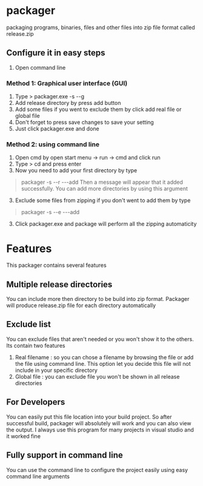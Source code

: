 # packager
packaging programs, binaries, files and other files into zip file format called release.zip
## Configure it in easy steps
1. Open command line
### Method 1: Graphical user interface (GUI)
1. Type > packager.exe -s --g
2. Add release directory by press add button
3. Add some files if you went to exclude them by click add real file or global file
4. Don't forget to press save changes to save your setting
5. Just click packager.exe and done
### Method 2: using command line
1. Open cmd by open start menu -> run -> cmd and click run
2. Type > cd <packager path> and press enter
2. Now you need to add your first directory by type
> packager -s --r ---add <Release directory path>
Then a message will appear that it added successfully. You can add more directories by using this argument
3. Exclude some files from zipping if you don't went to add them by type
> packager -s --e ---add <file path>
3. Click packager.exe and package will perform all the zipping automaticity 

# Features
This packager contains several features

## Multiple release directories
You can include more then directory to be build into zip format. Packager will produce release.zip file for each directory automatically  

## Exclude list

You can exclude files that aren't needed or you won't show it to the others. Its contain two features

1. Real filename : so you can chose a filename by browsing the file or add the file using command line. This option let you decide this file will not include in your specific directory
2. Global file : you can exclude file you won't be shown in all release directories

## For Developers

You can easily put this file location into your build project. So after successful build, packager will absolutely will work and you can also view the output. I always use this program for many projects in visual studio and it worked fine

## Fully support in command line

You can use the command line to configure the project easily using easy command line arguments
